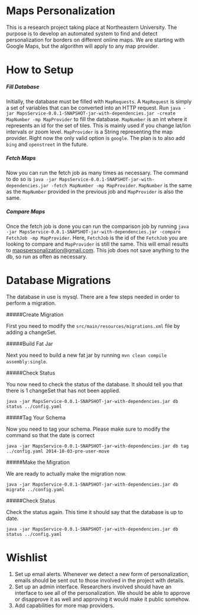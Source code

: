 Maps Personalization
====================

This is a research project taking place at Northeastern University. The purpose is to develop an automated system to find and detect personalization for borders on different online maps. We are starting with Google Maps, but the algorithm will apply to any map provider.

How to Setup
============

##### Fill Database

Initially, the database must be filled with ```MapRequests```. A ```MapRequest``` is simply a set of variables that can be converted into an HTTP request. Run ```java -jar MapsService-0.0.1-SNAPSHOT-jar-with-dependencies.jar -create MapNumber -mp MapProvider``` to fill the database. ```MapNumber``` is an int where it represents an id for the set of tiles. This is mainly used if you change lat/lon intervals or zoom level. ```MapProvider``` is a String representing the map provider. Right now the only valid option is ```google```. The plan is to also add ```bing``` and ```openstreet``` in the future.

##### Fetch Maps
Now you can run the fetch job as many times as necessary. The command to do so is ```java -jar MapsService-0.0.1-SNAPSHOT-jar-with-dependencies.jar -fetch MapNumber -mp MapProvider```. ```MapNumber``` is the same as the ```MapNumber``` provided in the previous job and ```MapProvider``` is also the same.

##### Compare Maps
Once the fetch job is done you can run the comparison job by running ```java -jar MapsService-0.0.1-SNAPSHOT-jar-with-dependencies.jar -compare FetchJob -mp MapProvider```. Here, ```FetchJob``` is the id of the ```FetchJob``` you are looking to compare and ```MapProvider``` is still the same. This will email results to mapspersonalization@gmail.com. This job does not save anything to the db, so run as often as necessary.



Database Migrations
===================

The database in use is mysql. There are a few steps needed in order to perform a migration. 

#####Create Migration

First you need to modify the ```src/main/resources/migrations.xml``` file by adding a changeSet.


#####Build Fat Jar

Next you need to build a new fat jar by running ```mvn clean compile assembly:single```.

#####Check Status

You now need to check the status of the database. It should tell you that there is 1 changeSet that has not been applied.

```
java -jar MapsService-0.0.1-SNAPSHOT-jar-with-dependencies.jar db status ../config.yaml
```

#####Tag Your Schema

Now you need to tag your schema. Please make sure to modify the command so that the date is correct

```
java -jar MapsService-0.0.1-SNAPSHOT-jar-with-dependencies.jar db tag ../config.yaml 2014-10-03-pre-user-move
```

#####Make the Migration

We are ready to actually make the migration now.

```
java -jar MapsService-0.0.1-SNAPSHOT-jar-with-dependencies.jar db migrate ../config.yaml
```

#####Check Status

Check the status again. This time it should say that the database is up to date.

```
java -jar MapsService-0.0.1-SNAPSHOT-jar-with-dependencies.jar db status ../config.yaml
```

Wishlist
=========
1. Set up email alerts. Whenever we detect a new form of personalization, emails should be sent out to those involved in the project with details.
2. Set up an admin interface. Researchers involved should have an interface to see all of the personalization. We should be able to approve or disapprove it as well and approving it would make it public somehow.
3. Add capabilities for more map providers.
